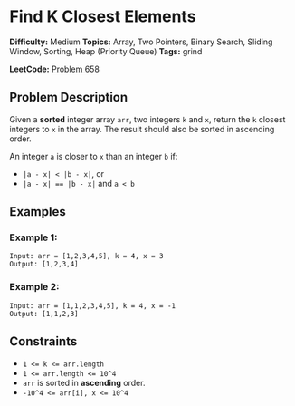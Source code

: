 # Find K Closest Elements

**Difficulty:** Medium
**Topics:** Array, Two Pointers, Binary Search, Sliding Window, Sorting, Heap (Priority Queue)
**Tags:** grind

**LeetCode:** [Problem 658](https://leetcode.com/problems/find-k-closest-elements/description/)

## Problem Description

Given a **sorted** integer array `arr`, two integers `k` and `x`, return the `k` closest integers to `x` in the array. The result should also be sorted in ascending order.

An integer `a` is closer to `x` than an integer `b` if:

- `|a - x| < |b - x|`, or
- `|a - x| == |b - x|` and `a < b`

## Examples

### Example 1:

```
Input: arr = [1,2,3,4,5], k = 4, x = 3
Output: [1,2,3,4]
```

### Example 2:

```
Input: arr = [1,1,2,3,4,5], k = 4, x = -1
Output: [1,1,2,3]
```

## Constraints

- `1 <= k <= arr.length`
- `1 <= arr.length <= 10^4`
- `arr` is sorted in **ascending** order.
- `-10^4 <= arr[i], x <= 10^4`
